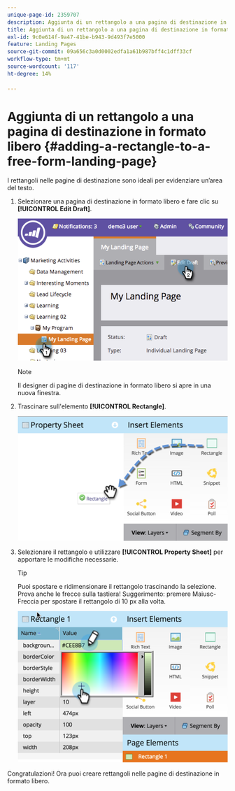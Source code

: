 ```yaml
---
unique-page-id: 2359707
description: Aggiunta di un rettangolo a una pagina di destinazione in formato libero - Documenti Marketo - Documentazione del prodotto
title: Aggiunta di un rettangolo a una pagina di destinazione in formato libero
exl-id: 9c0e614f-9a47-41be-b943-9d493f7e5000
feature: Landing Pages
source-git-commit: 09a656c3a0d0002edfa1a61b987bff4c1dff33cf
workflow-type: tm+mt
source-wordcount: '117'
ht-degree: 14%

---
```


# Aggiunta di un rettangolo a una pagina di destinazione in formato libero {#adding-a-rectangle-to-a-free-form-landing-page}

I rettangoli nelle pagine di destinazione sono ideali per evidenziare un’area del testo.

1. Selezionare una pagina di destinazione in formato libero e fare clic su **[!UICONTROL Edit Draft]**.

   ![](assets/image2014-9-16-14-3a50-3a51.png)

   >[!NOTE]
   >
   >Il designer di pagine di destinazione in formato libero si apre in una nuova finestra.

1. Trascinare sull&#39;elemento **[!UICONTROL Rectangle]**.

   ![](assets/image2015-5-21-14-3a48-3a45.png)

1. Selezionare il rettangolo e utilizzare **[!UICONTROL Property Sheet]** per apportare le modifiche necessarie.

   >[!TIP]
   >
   >Puoi spostare e ridimensionare il rettangolo trascinando la selezione. Prova anche le frecce sulla tastiera! Suggerimento: premere Maiusc-Freccia per spostare il rettangolo di 10 px alla volta.

   ![](assets/image2015-5-21-14-3a50-3a24.png)

Congratulazioni! Ora puoi creare rettangoli nelle pagine di destinazione in formato libero.
